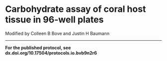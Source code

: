 # Carbohydrate assay of coral host tissue in 96-well plates

Modified by Colleen B Bove and Justin H Baumann


---

**For the published protocol, see dx.doi.org/10.17504/protocols.io.bvb9n2r6**
